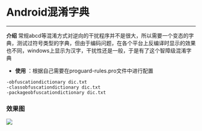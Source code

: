 # Android混淆字典
-----------

**介绍** 常规abcd等混淆方式对逆向的干扰程序并不是很大，所以需要一个变态的字典，测试过符号类型的字典，但由于编码问题，在各个平台上反编译时显示的效果也不同，windows上显示为汉字，干扰性还是一般，于是有了这个智障级混淆字典

- **使用** ：根据自己需要在proguard-rules.pro文件中进行配置
``` 
-obfuscationdictionary dic.txt
-classobfuscationdictionary dic.txt
-packageobfuscationdictionary dic.txt
```

### 效果图

![](http://p1.bqimg.com/567571/568c664446eb37a1.png)